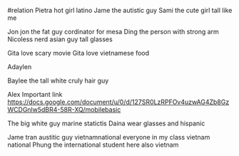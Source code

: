 #relation 
Pietra hot girl latino 
Jame the autistic guy 
Sami the cute girl tall like me

Jon jon the fat guy cordinator for mesa 
Ding the person with strong arm 
Nicoless nerd asian guy tall glasses

Gita love scary movie 
Gita love vietnamese food 

Adaylen 

Baylee the tall white cruly hair guy

Alex 
Important link https://docs.google.com/document/u/0/d/127SR0LzRPFOv4uzwAG4Zb8GzWCDGnlw5dBR4-58R-XQ/mobilebasic

The big white guy marine statictis 
Daina  wear glasses and hispanic 

Jame tran austitic guy vietnamnational everyone in my class vietnam national
Phung the international student here also vietnam